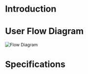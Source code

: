 # Introduction
# User Flow Diagram
![Flow Diagram]("FlowDiagram.png" "User Flow Diagram")
# Specifications